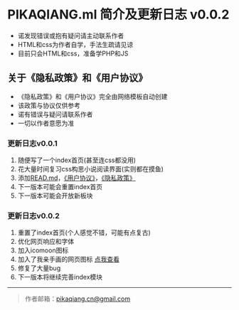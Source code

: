 # PIKAQIANG.ml 简介及更新日志 v0.0.2

* 诺发现错误或抱有疑问请主动联系作者
* HTML和css为作者自学，手法生疏请见谅
* 目前只会HTML和css，准备学PHP和JS

## 关于《隐私政策》和《用户协议》

* 《隐私政策》和《用户协议》完全由网络模板自动创建
* 该政策与协议仅供参考
* 诺有错误与疑问请联系作者
* 一切以作者意愿为准


### 更新日志v0.0.1
1. 随便写了一个index首页(甚至连css都没用)
2. 花大量时间复习css构思小说阅读界面(实则都在摸鱼)
3. 添加[READ.md](#)，[《用户协议》](用户协议.md)，[《隐私政策》](隐私政策.md)
4. 下一版本可能会重置index首页
5. 下一版本可能会开放新板块


### 更新日志v0.0.2
1. 重置了index首页(个人感觉不错，可能有点复古)
2. 优化网页响应和字体
3. 加入icomoon图标
4. 加入了我亲手画的网页图标 [点我查看](icon.png)
5. 修复了大量bug
6. 下一版本将继续完善index模块

_______________________________________________________
>作者邮箱：<pikaqiang.cn@gmail.com>
